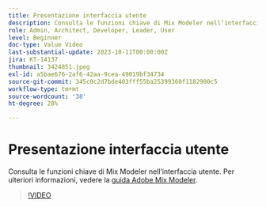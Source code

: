 ```yaml
---
title: Presentazione interfaccia utente
description: Consulta le funzioni chiave di Mix Modeler nell’interfaccia utente.
role: Admin, Architect, Developer, Leader, User
level: Beginner
doc-type: Value Video
last-substantial-update: 2023-10-11T00:00:00Z
jira: KT-14137
thumbnail: 3424851.jpeg
exl-id: a5bae676-2af6-42aa-9cea-49019bf34734
source-git-commit: 345c0c2d7bde403fff55ba25399360f1182900c5
workflow-type: tm+mt
source-wordcount: '38'
ht-degree: 28%

---
```


# Presentazione interfaccia utente

Consulta le funzioni chiave di Mix Modeler nell’interfaccia utente. Per ulteriori informazioni, vedere la [guida Adobe Mix Modeler](https://experienceleague.adobe.com/en/docs/mix-modeler/using/get-started/workflow).

>[!VIDEO](https://video.tv.adobe.com/v/3424851?learn=on&enablevpops)
